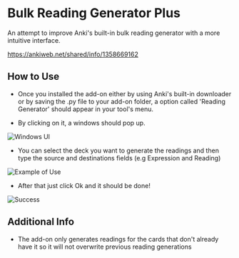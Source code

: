 # Bulk Reading Generator Plus
An attempt to improve Anki's built-in bulk reading generator with a more intuitive interface.

https://ankiweb.net/shared/info/1358669162

## How to Use

* Once you installed the add-on either by using Anki's built-in downloader or by saving the .py file to your add-on folder, a option called
'Reading Generator' should appear in your tool's menu.

* By clicking on it, a windows should pop up.

![Windows UI](https://i.imgur.com/hNWKL5D.png)

* You can select the deck you want to generate the readings and then type the source and destinations fields (e.g Expression and Reading)

![Example of Use](https://i.imgur.com/cuKni4m.png)

* After that just click Ok and it should be done!

![Success](https://i.imgur.com/ueVGB65.png)

## Additional Info

* The add-on only generates readings for the cards that don't already have it so it will not overwrite previous reading generations

